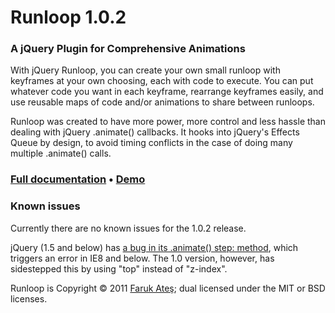 Runloop 1.0.2
=============

### A jQuery Plugin for Comprehensive Animations

With jQuery Runloop, you can create your own small runloop with keyframes
at your own choosing, each with code to execute. You can put whatever code
you want in each keyframe, rearrange keyframes easily, and use reusable maps
of code and/or animations to share between runloops.

Runloop was created to have more power, more control and less hassle than dealing
with jQuery .animate() callbacks. It hooks into jQuery's Effects Queue by design,
to avoid timing conflicts in the case of doing many multiple .animate() calls.

### [Full documentation](https://github.com/KuraFire/runloop/blob/master/documentation.md) • [Demo](http://files.farukat.es/creations/runloop/)

### Known issues

Currently there are no known issues for the 1.0.2 release.

jQuery (1.5 and below) has [a bug in its .animate() step: method](http://bugs.jquery.com/ticket/8188), which triggers
an error in IE8 and below. The 1.0 version, however, has sidestepped this by
using "top" instead of "z-index".

Runloop is Copyright © 2011 [Faruk Ateş](http://farukat.es/); dual licensed under the MIT or BSD licenses.

